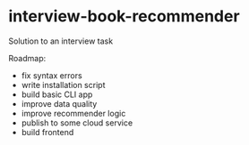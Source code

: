 # interview-book-recommender
Solution to an interview task


Roadmap:
- fix syntax errors 
- write installation script
- build basic CLI app
- improve data quality
- improve recommender logic
- publish to some cloud service
- build frontend
